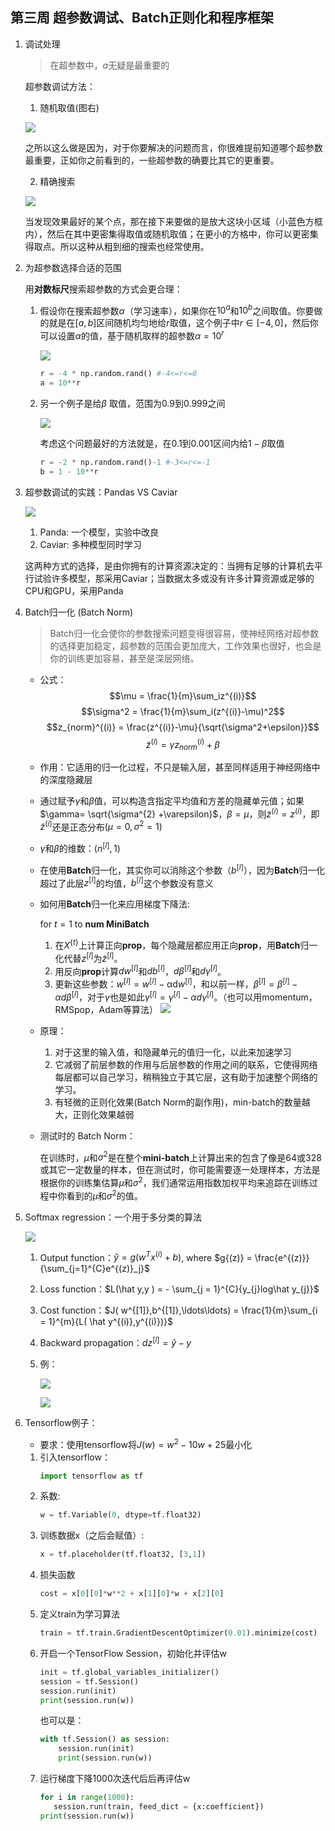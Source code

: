 ## 第三周 超参数调试、Batch正则化和程序框架
1. 调试处理
   > 在超参数中，$a$无疑是最重要的
   
   超参数调试方法：
   1. 随机取值(图右)

   ![](images\75bfa084ea64d99b1d01a393a7c988a6.png)

   之所以这么做是因为，对于你要解决的问题而言，你很难提前知道哪个超参数最重要，正如你之前看到的，一些超参数的确要比其它的更重要。

   2. 精确搜索

   ![](images\c3b248ac8ca2cf646d5b705270e01e78.png)

   当发现效果最好的某个点，那在接下来要做的是放大这块小区域（小蓝色方框内），然后在其中更密集得取值或随机取值；在更小的方格中，你可以更密集得取点。所以这种从粗到细的搜索也经常使用。
2. 为超参数选择合适的范围

   用**对数标尺**搜索超参数的方式会更合理：

   1. 假设你在搜索超参数$\alpha$（学习速率），如果你在$10^{a}$和$10^{b}$之间取值。你要做的就是在$[a,b]$区间随机均匀地给$r$取值，这个例子中$r \in \lbrack - 4,0\rbrack$，然后你可以设置$\alpha$的值，基于随机取样的超参数$\alpha =10^{r}$

      ![](images\a54d5ea6cd623f741f75e62195f072ca.png)
      ```py
      r = -4 * np.random.rand() #-4<=r<=0
      a = 10**r
      ```
   2. 另一个例子是给$\beta$ 取值，范围为0.9到0.999之间
      
      ![](images\2e3b1803ab468a94a4cae13e89217704.png)

      考虑这个问题最好的方法就是，在0.1到0.001区间内给$1-\beta$取值
      ```py
      r = -2 * np.random.rand()-1 #-3<=r<=-1
      b = 1 - 10**r
      ```
3. 超参数调试的实践：Pandas VS Caviar
   
   ![](images\a361c621a9a0a1a99b03eef8716c5799.png)

   1. Panda: 一个模型，实验中改良
   2. Caviar: 多种模型同时学习

   这两种方式的选择，是由你拥有的计算资源决定的：当拥有足够的计算机去平行试验许多模型，那采用Caviar；当数据太多或没有许多计算资源或足够的CPU和GPU，采用Panda

4. Batch归一化 (Batch Norm)
   > Batch归一化会使你的参数搜索问题变得很容易，使神经网络对超参数的选择更加稳定，超参数的范围会更加庞大，工作效果也很好，也会是你的训练更加容易，甚至是深层网络。
   - 公式：
   $$\mu = \frac{1}{m}\sum_iz^{(i)}$$
   $$\sigma^2 = \frac{1}{m}\sum_i(z^{(i)}-\mu)^2$$
   $$z_{norm}^{(i)} = \frac{z^{(i)}-\mu}{\sqrt{\sigma^2+\epsilon}}$$
   $$\tilde{z}^{(i)} = \gamma z_{norm}^{(i)}+\beta$$
   - 作用：它适用的归一化过程，不只是输入层，甚至同样适用于神经网络中的深度隐藏层
   - 通过赋予$\gamma$和$\beta$值，可以构造含指定平均值和方差的隐藏单元值；如果$\gamma= \sqrt{\sigma^{2} +\varepsilon}$，$\beta = \mu$，则${\tilde{z}}^{(i)} = z^{(i)}$，即$\tilde{z}^{(i)}$还是正态分布$(\mu=0, \sigma^2=1)$
   - $\gamma$和$\beta$的维数：($n^{[l]},1$)
   - 在使用**Batch**归一化，其实你可以消除这个参数（$b^{[l]}$），因为**Batch**归一化超过了此层$z^{[l]}$的均值，$b^{[l]}$这个参数没有意义
   - 如何用**Batch**归一化来应用梯度下降法:

     for $t=1$ to **num MiniBatch**
     
        1. 在$X^{\left\{ t\right\}}$上计算正向**prop**，每个隐藏层都应用正向**prop**，用**Batch**归一化代替$z^{[l]}$为${\tilde{z}}^{[l]}$。
        2. 用反向**prop**计算$dw^{[l]}$和$db^{[l]}$，$d{\beta}^{[l]}$和$d\gamma^{[l]}$。
        3. 更新这些参数：$w^{[l]} = w^{[l]} -\text{αd}w^{[l]}$，和以前一样，${\beta}^{[l]} = {\beta}^{[l]} - {αd}{\beta}^{[l]}$，对于$\gamma$也是如此$\gamma^{[l]} = \gamma^{[l]} -{αd}\gamma^{[l]}$。（也可以用momentum，RMSpop，Adam等算法）
     ![](images\797be77383bc6b34ddd2ea9e49688cf6.png)
   - 原理：
     1. 对于这里的输入值，和隐藏单元的值归一化，以此来加速学习
     2. 它减弱了前层参数的作用与后层参数的作用之间的联系，它使得网络每层都可以自己学习，稍稍独立于其它层，这有助于加速整个网络的学习。
     3. 有轻微的正则化效果(Batch Norm的副作用)，min-batch的数量越大，正则化效果越弱
   - 测试时的 Batch Norm：

     在训练时，$\mu$和$\sigma^{2}$是在整个**mini-batch**上计算出来的包含了像是64或328或其它一定数量的样本，但在测试时，你可能需要逐一处理样本，方法是根据你的训练集估算$\mu$和$\sigma^{2}$，我们通常运用指数加权平均来追踪在训练过程中你看到的$\mu$和$\sigma^{2}$的值。
5. Softmax regression：一个用于多分类的算法
   
   ![](images\08e51a30d97c877410fed7f7dbe1203f.png)
   1. Output function：$\hat{y}=g{{({{w}^{T}}{{x}^{(i)}}+b)}}$, where $g{(z)} = \frac{e^{(z)}}{\sum_{j=1}^{C}e^{(z)}_j}$
   2. Loss function：$L(\hat y,y ) = - \sum_{j = 1}^{C}{y_{j}log\hat y_{j}}$
   3. Cost function：$J( w^{[1]},b^{[1]},\ldots\ldots) = \frac{1}{m}\sum_{i = 1}^{m}{L( \hat y^{(i)},y^{(i)})}$
   4. Backward propagation：$dz^{[l]} = \hat{y} -y$
   5. 例：
   
      ![](images\b433ed42cdde6c732820c57eebfb85f7.png)

      ![](images\ed6ccb8dc9e65953f383a3bb774e8f53.png)
6. Tensorflow例子：
   - 要求：使用tensorflow将$J(w)= w^{2}-10w+25$最小化
   1. 引入tensorflow：
      ```py
      import tensorflow as tf
      ```
   2. 系数:
      ```py
      w = tf.Variable(0, dtype=tf.float32)
      ```
   3. 训练数据x（之后会赋值）:
      ```py
      x = tf.placeholder(tf.float32, [3,1])
      ```
   4. 损失函数
      ```py
      cost = x[0][0]*w**2 + x[1][0]*w + x[2][0]
      ```
   5. 定义train为学习算法
      ```py
      train = tf.train.GradientDescentOptimizer(0.01).minimize(cost)
      ```
   6. 开启一个TensorFlow Session，初始化并评估w
      ```py
      init = tf.global_variables_initializer()
      session = tf.Session() 
      session.run(init)
      print(session.run(w))
      ```
      也可以是：
      ```py
      with tf.Session() as session:
          session.run(init)
          print(session.run(w))
      ```
   7. 运行梯度下降1000次迭代后后再评估w
      ```py
      for i in range(1000):
         session.run(train, feed_dict = {x:coefficient})
      print(session.run(w))
      ```